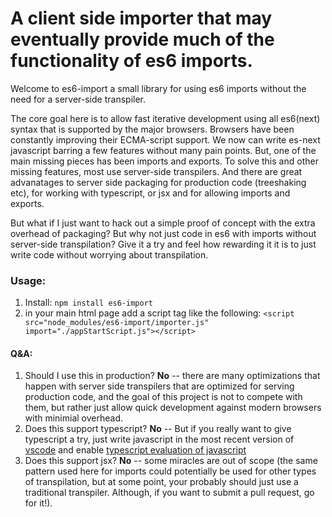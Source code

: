 # A client side importer that may eventually provide much of the functionality of es6 imports.

Welcome to es6-import a small library for using es6 imports without the need for a server-side transpiler.

The core goal here is to allow fast iterative development using all es6(next) syntax that is supported by the major browsers.  Browsers have been constantly improving their ECMA-script support.  We now can write es-next javascript barring a few features without many pain points. But, one of the main missing pieces has been imports and exports.  To solve this and other missing features, most use server-side transpilers.  And there are great advanatages to server side packaging for production code (treeshaking etc), for working with typescript, or jsx and for allowing imports and exports. 

But what if I just want to hack out a simple proof of concept with the extra overhead of packaging? But why not just code in es6 with imports without server-side transpilation?  Give it a try and feel how rewarding it it is to just write code without worrying about transpilation.

### Usage: 

1. Install: 
`npm install es6-import`
2. in your main html page add a script tag like the following: 
`<script src="node_modules/es6-import/importer.js" import="./appStartScript.js"></script>` 


#### Q&A:
1. Should I use this in production? **No** -- there are many optimizations that happen with server side transpilers that are optimized for serving production code, and the goal of this project is not to compete with them, but rather just allow quick development against modern browsers with minimial overhead.
2. Does this support typescript?  **No** -- But if you really want to give typescript a try, just write javascript in the most recent version of [vscode](https://code.visualstudio.com/) and enable [typescript evaluation of javascript](https://code.visualstudio.com/updates/v1_12#_typescript-23)
3. Does this support jsx? **No** -- some miracles are out of scope (the same pattern used here for imports could potentially be used for other types of transpilation, but at some point, your probably should just use a traditional transpiler.  Although, if you want to submit a pull request, go for it!).
